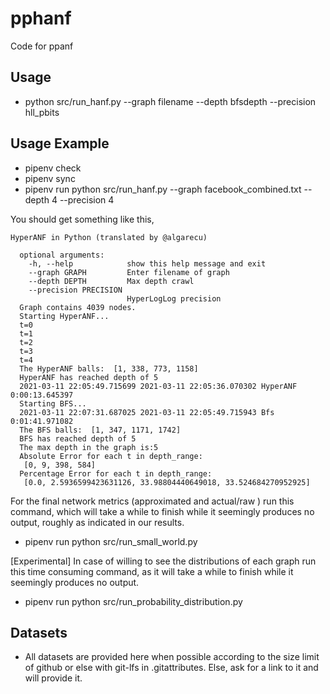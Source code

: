 # pphanf
Code for ppanf

## Usage
- python src/run_hanf.py --graph filename --depth bfsdepth --precision hll_pbits

## Usage Example
- pipenv check
- pipenv sync
- pipenv run python src/run_hanf.py --graph facebook_combined.txt --depth 4 --precision 4

You should get something like this,
```
HyperANF in Python (translated by @algarecu)
  
  optional arguments:
    -h, --help            show this help message and exit
    --graph GRAPH         Enter filename of graph
    --depth DEPTH         Max depth crawl
    --precision PRECISION
                          HyperLogLog precision
  Graph contains 4039 nodes.
  Starting HyperANF...
  t=0
  t=1
  t=2
  t=3
  t=4
  The HyperANF balls:  [1, 338, 773, 1158]
  HyperANF has reached depth of 5
  2021-03-11 22:05:49.715699 2021-03-11 22:05:36.070302 HyperANF 0:00:13.645397
  Starting BFS...
  2021-03-11 22:07:31.687025 2021-03-11 22:05:49.715943 Bfs 0:01:41.971082
  The BFS balls:  [1, 347, 1171, 1742]
  BFS has reached depth of 5
  The max depth in the graph is:5
  Absolute Error for each t in depth_range:
   [0, 9, 398, 584]
  Percentage Error for each t in depth_range:
   [0.0, 2.5936599423631126, 33.98804440649018, 33.524684270952925]
```

For the final network metrics (approximated and actual/raw ) run this command, which will take a while to finish while it seemingly produces no output, roughly as indicated in our results.
- pipenv run python src/run_small_world.py

[Experimental] In case of willing to see the distributions of each graph run this time consuming command, as it will take a while to finish while it seemingly produces no output.
- pipenv run python src/run_probability_distribution.py

## Datasets
- All datasets are provided here when possible according to the size limit of github or else with git-lfs in .gitattributes. Else, ask for a link to it and will provide it.
